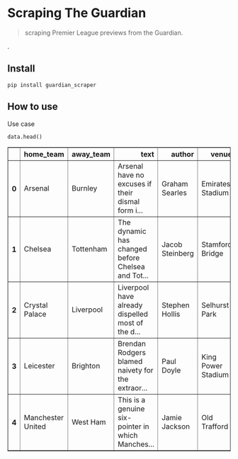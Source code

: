 # Scraping The Guardian
> scraping Premier League previews from the Guardian.


.

## Install

`pip install guardian_scraper`

## How to use

Use case

```
data.head()
```




<div>
<style scoped>
    .dataframe tbody tr th:only-of-type {
        vertical-align: middle;
    }

    .dataframe tbody tr th {
        vertical-align: top;
    }

    .dataframe thead th {
        text-align: right;
    }
</style>
<table border="1" class="dataframe">
  <thead>
    <tr style="text-align: right;">
      <th></th>
      <th>home_team</th>
      <th>away_team</th>
      <th>text</th>
      <th>author</th>
      <th>venue</th>
      <th>referee</th>
      <th>odds</th>
      <th>odds_home_team</th>
      <th>odds_away_team</th>
      <th>odds_draw</th>
      <th>preview_date</th>
    </tr>
  </thead>
  <tbody>
    <tr>
      <th>0</th>
      <td>Arsenal</td>
      <td>Burnley</td>
      <td>Arsenal have no excuses if their dismal form i...</td>
      <td>Graham Searles</td>
      <td>Emirates Stadium</td>
      <td>David Coote</td>
      <td>[2-5, 9-1, 4-1]</td>
      <td>1.400000</td>
      <td>10.000000</td>
      <td>5.000000</td>
      <td>2022-01-22</td>
    </tr>
    <tr>
      <th>1</th>
      <td>Chelsea</td>
      <td>Tottenham</td>
      <td>The dynamic has changed before Chelsea and Tot...</td>
      <td>Jacob Steinberg</td>
      <td>Stamford Bridge</td>
      <td>Paul Tierney</td>
      <td>[13-18, 9-2, 13-4]</td>
      <td>1.722222</td>
      <td>5.500000</td>
      <td>4.250000</td>
      <td>2022-01-22</td>
    </tr>
    <tr>
      <th>2</th>
      <td>Crystal Palace</td>
      <td>Liverpool</td>
      <td>Liverpool have already dispelled most of the d...</td>
      <td>Stephen Hollis</td>
      <td>Selhurst Park</td>
      <td>Kevin Friend</td>
      <td>[5-1, 8-13, 10-3]</td>
      <td>6.000000</td>
      <td>1.615385</td>
      <td>4.333333</td>
      <td>2022-01-22</td>
    </tr>
    <tr>
      <th>3</th>
      <td>Leicester</td>
      <td>Brighton</td>
      <td>Brendan Rodgers blamed naivety for the extraor...</td>
      <td>Paul Doyle</td>
      <td>King Power Stadium</td>
      <td>Martin Atkinson</td>
      <td>[8-5, 9-2, 12-5]</td>
      <td>2.600000</td>
      <td>5.500000</td>
      <td>3.400000</td>
      <td>2022-01-22</td>
    </tr>
    <tr>
      <th>4</th>
      <td>Manchester United</td>
      <td>West Ham</td>
      <td>This is a genuine six-pointer in which Manches...</td>
      <td>Jamie Jackson</td>
      <td>Old Trafford</td>
      <td>Jon Moss</td>
      <td>[10-11, 3-1, 11-4]</td>
      <td>1.909091</td>
      <td>4.000000</td>
      <td>3.750000</td>
      <td>2022-01-21</td>
    </tr>
  </tbody>
</table>
</div>


